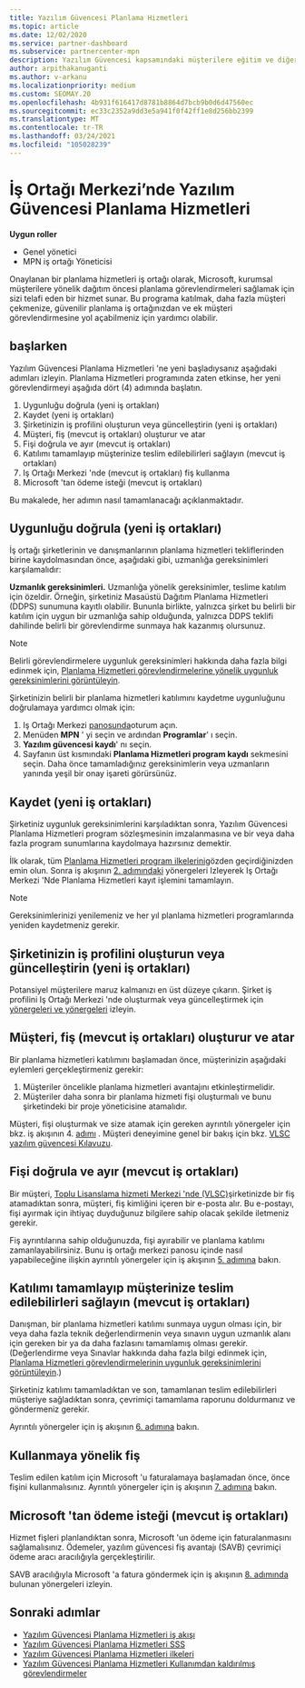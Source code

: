 ```yaml
---
title: Yazılım Güvencesi Planlama Hizmetleri
ms.topic: article
ms.date: 12/02/2020
ms.service: partner-dashboard
ms.subservice: partnercenter-mpn
description: Yazılım Güvencesi kapsamındaki müşterilere eğitim ve diğer hizmetler sunabilmeniz için Microsoft planlama hizmetleri görevlendirmelerine nasıl kaydolyacağını ve hak alabileceğinizi öğrenin.
author: arpithakanuganti
ms.author: v-arkanu
ms.localizationpriority: medium
ms.custom: SEOMAY.20
ms.openlocfilehash: 4b931f616417d8781b8864d7bcb9b0d6d47560ec
ms.sourcegitcommit: ec33c2352a9dd3e5a941f0f42ff1e8d256bb2399
ms.translationtype: MT
ms.contentlocale: tr-TR
ms.lasthandoff: 03/24/2021
ms.locfileid: "105028239"
---
```

# <a name="software-assurance-planning-services-in-partner-center"></a>İş Ortağı Merkezi’nde Yazılım Güvencesi Planlama Hizmetleri

**Uygun roller**

- Genel yönetici
- MPN iş ortağı Yöneticisi

Onaylanan bir planlama hizmetleri iş ortağı olarak, Microsoft, kurumsal müşterilere yönelik dağıtım öncesi planlama görevlendirmeleri sağlamak için sizi telafi eden bir hizmet sunar. Bu programa katılmak, daha fazla müşteri çekmenize, güvenilir planlama iş ortağınızdan ve ek müşteri görevlendirmesine yol açabilmeniz için yardımcı olabilir.

## <a name="get-started"></a>başlarken

Yazılım Güvencesi Planlama Hizmetleri 'ne yeni başladıysanız aşağıdaki adımları izleyin. Planlama Hizmetleri programında zaten etkinse, her yeni görevlendirmeyi aşağıda dört (4) adımında başlatın.

1. Uygunluğu doğrula (yeni iş ortakları)
2. Kaydet (yeni iş ortakları)
3. Şirketinizin iş profilini oluşturun veya güncelleştirin (yeni iş ortakları)
4. Müşteri, fiş (mevcut iş ortakları) oluşturur ve atar
5. Fişi doğrula ve ayır (mevcut iş ortakları)
6. Katılımı tamamlayıp müşterinize teslim edilebilirleri sağlayın (mevcut iş ortakları)
7. Iş Ortağı Merkezi 'nde (mevcut iş ortakları) fiş kullanma
8. Microsoft 'tan ödeme isteği (mevcut iş ortakları)

Bu makalede, her adımın nasıl tamamlanacağı açıklanmaktadır.

## <a name="verify-eligibility-new-partners"></a>Uygunluğu doğrula (yeni iş ortakları)

İş ortağı şirketlerinin ve danışmanlarının planlama hizmetleri tekliflerinden birine kaydolmasından önce, aşağıdaki gibi, uzmanlığa gereksinimleri karşılamalıdır:

**Uzmanlık gereksinimleri.** Uzmanlığa yönelik gereksinimler, teslime katılım için özeldir. Örneğin, şirketiniz Masaüstü Dağıtım Planlama Hizmetleri (DDPS) sunumuna kayıtlı olabilir. Bununla birlikte, yalnızca şirket bu belirli bir katılım için uygun bir uzmanlığa sahip olduğunda, yalnızca DDPS teklifi dahilinde belirli bir görevlendirme sunmaya hak kazanmış olursunuz.

>[!NOTE]
> Belirli görevlendirmelere uygunluk gereksinimleri hakkında daha fazla bilgi edinmek için, [Planlama Hizmetleri görevlendirmelerine yönelik uygunluk gereksinimlerini görüntüleyin](software-assurance-dps-requirements.md).

Şirketinizin belirli bir planlama hizmetleri katılımını kaydetme uygunluğunu doğrulamaya yardımcı olmak için:

1. Iş Ortağı Merkezi [panosunda](https://partner.microsoft.com/dashboard/home)oturum açın.
2. Menüden **MPN** ' yi seçin ve ardından **Programlar**' ı seçin.
3. **Yazılım güvencesi kaydı**' nı seçin.
4. Sayfanın üst kısmındaki **Planlama Hizmetleri program kaydı** sekmesini seçin. Daha önce tamamladığınız gereksinimlerin veya uzmanların yanında yeşil bir onay işareti görürsünüz.

## <a name="enroll-new-partners"></a>Kaydet (yeni iş ortakları)

Şirketiniz uygunluk gereksinimlerini karşıladıktan sonra, Yazılım Güvencesi Planlama Hizmetleri program sözleşmesinin imzalanmasına ve bir veya daha fazla program sunumlarına kaydolmaya hazırsınız demektir.

İlk olarak, tüm [Planlama Hizmetleri program ilkelerini](https://go.microsoft.com/fwlink/?linkid=2115984)gözden geçirdiğinizden emin olun. Sonra iş akışının [2. adımındaki](https://go.microsoft.com/fwlink/?linkid=2115983) yönergeleri Izleyerek Iş Ortağı Merkezi 'Nde Planlama Hizmetleri kayıt işlemini tamamlayın.

>[!NOTE]
> Gereksinimlerinizi yenilemeniz ve her yıl planlama hizmetleri programlarında yeniden kaydetmeniz gerekir.

## <a name="create-or-update-your-companys-business-profile-new-partners"></a>Şirketinizin iş profilini oluşturun veya güncelleştirin (yeni iş ortakları)

Potansiyel müşterilere maruz kalmanızı en üst düzeye çıkarın. Şirket iş profilini Iş Ortağı Merkezi 'nde oluşturmak veya güncelleştirmek için [yönergeleri ve yönergeleri](create-a-marketing-profile.md) izleyin.

## <a name="customer-creates-and-assigns-voucher-existing-partners"></a>Müşteri, fiş (mevcut iş ortakları) oluşturur ve atar

Bir planlama hizmetleri katılımını başlamadan önce, müşterinizin aşağıdaki eylemleri gerçekleştirmeniz gerekir:

1. Müşteriler öncelikle planlama hizmetleri avantajını etkinleştirmelidir.
2. Müşteriler daha sonra bir planlama hizmeti fişi oluşturmalı ve bunu şirketindeki bir proje yöneticisine atamalıdır.

Müşteri, fişi oluşturmak ve size atamak için gereken ayrıntılı yönergeler için bkz. iş akışının 4. [adımı](https://go.microsoft.com/fwlink/?linkid=2115983) . Müşteri deneyimine genel bir bakış için bkz. [VLSC yazılım güvencesi Kılavuzu](https://download.microsoft.com/download/A/7/D/A7D04694-1B1E-4B18-918F-0EDCD43BA2E5/VLSC-Software-Assurance-Guide_en-US.pdf).

## <a name="validate-and-reserve-voucher-existing-partners"></a>Fişi doğrula ve ayır (mevcut iş ortakları)

Bir müşteri, [Toplu Lisanslama hizmeti Merkezi 'nde (VLSC)](https://www.microsoft.com/Licensing/servicecenter/default.aspx)şirketinizde bir fiş atamadıktan sonra, müşteri, fiş kimliğini içeren bir e-posta alır. Bu e-postayı, fişi ayırmak için ihtiyaç duyduğunuz bilgilere sahip olacak şekilde iletmeniz gerekir.

Fiş ayrıntılarına sahip olduğunuzda, fişi ayırabilir ve planlama katılımı zamanlayabilirsiniz. Bunu iş ortağı merkezi panosu içinde nasıl yapabileceğine ilişkin ayrıntılı yönergeler için iş akışının [5. adımına](https://go.microsoft.com/fwlink/?linkid=2115983) bakın.

## <a name="complete-engagement-and-provide-deliverables-to-your-customer-existing-partners"></a>Katılımı tamamlayıp müşterinize teslim edilebilirleri sağlayın (mevcut iş ortakları)

Danışman, bir planlama hizmetleri katılımı sunmaya uygun olması için, bir veya daha fazla teknik değerlendirmenin veya sınavın uygun uzmanlık alanı için gereken bir ya da daha fazlasını tamamlamış olması gerekir. (Değerlendirme veya Sınavlar hakkında daha fazla bilgi edinmek için, [Planlama Hizmetleri görevlendirmelerinin uygunluk gereksinimlerini görüntüleyin](software-assurance-dps-requirements.md).)

Şirketiniz katılımı tamamladıktan ve son, tamamlanan teslim edilebilirleri müşteriye sağladıktan sonra, çevrimiçi tamamlama raporunu doldurmanız ve göndermeniz gerekir.

Ayrıntılı yönergeler için iş akışının [6. adımına](https://go.microsoft.com/fwlink/?linkid=2115983) bakın.

## <a name="redeem-voucher"></a>Kullanmaya yönelik fiş

Teslim edilen katılım için Microsoft 'u faturalamaya başlamadan önce, önce fişini kullanmalısınız. Ayrıntılı yönergeler için iş akışının [7. adımına](https://go.microsoft.com/fwlink/?linkid=2115983) bakın.

## <a name="request-payment-from-microsoft-existing-partners"></a>Microsoft 'tan ödeme isteği (mevcut iş ortakları)

Hizmet fişleri planlandıktan sonra, Microsoft 'un ödeme için faturalanmasını sağlamalısınız. Ödemeler, yazılım güvencesi fiş avantajı (SAVB) çevrimiçi ödeme aracı aracılığıyla gerçekleştirilir.

SAVB aracılığıyla Microsoft 'a fatura göndermek için iş akışının [8. adımında](https://go.microsoft.com/fwlink/?linkid=2115983) bulunan yönergeleri izleyin.

## <a name="next-steps"></a>Sonraki adımlar

- [Yazılım Güvencesi Planlama Hizmetleri iş akışı](https://go.microsoft.com/fwlink/?linkid=2115983)
- [Yazılım Güvencesi Planlama Hizmetleri SSS](https://go.microsoft.com/fwlink/?linkid=2116077)
- [Yazılım Güvencesi Planlama Hizmetleri ilkeleri](https://go.microsoft.com/fwlink/?linkid=2115984)
- [Yazılım Güvencesi Planlama Hizmetleri Kullanımdan kaldırılmış görevlendirmeler](https://query.prod.cms.rt.microsoft.com/cms/api/am/binary/RE4sln9)
